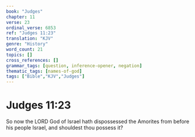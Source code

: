 ```yaml
---
book: "Judges"
chapter: 11
verse: 23
ordinal_verse: 6853
ref: "Judges 11:23"
translation: "KJV"
genre: "History"
word_count: 21
topics: []
cross_references: []
grammar_tags: [question, inference-opener, negation]
thematic_tags: [names-of-god]
tags: ["Bible","KJV","Judges"]
---
```


# Judges 11:23

So now the LORD God of Israel hath dispossessed the Amorites from before his people Israel, and shouldest thou possess it?
